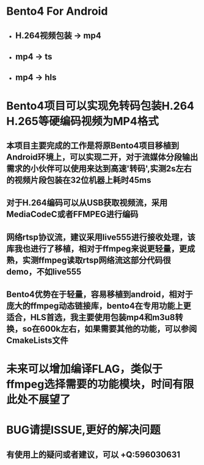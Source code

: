 # Bento4 For Android
 - ## H.264视频包装 -> mp4
 - ## mp4 -> ts
 - ## mp4 -> hls

# Bento4项目可以实现免转码包装H.264 H.265等硬编码视频为MP4格式

## 本项目主要完成的工作是将原Bento4项目移植到Android环境上，可以实现二开，对于流媒体分段输出需求的小伙伴可以使用来达到高速'转码',实测2s左右的视频片段包装在32位机器上耗时45ms
## 对于H.264编码可以从USB获取视频流，采用MediaCodeC或者FFMPEG进行编码
## 网络rtsp协议流，建议采用live555进行接收处理，该库我也进行了移植，相对于ffmpeg来说更轻量，更成熟，实测ffmpeg读取rtsp网络流这部分代码很demo，不如live555
## Bento4优势在于轻量，容易移植到android，相对于庞大的ffmpeg动态链接库，bento4在专用功能上更适合，HLS首选，我主要使用包装mp4和m3u8转换，so在600k左右，如果需要其他的功能，可以参阅CmakeLists文件

# 未来可以增加编译FLAG，类似于ffmpeg选择需要的功能模块，时间有限此处不展望了
# BUG请提ISSUE,更好的解决问题

## 有使用上的疑问或者建议，可以 +Q:596030631 